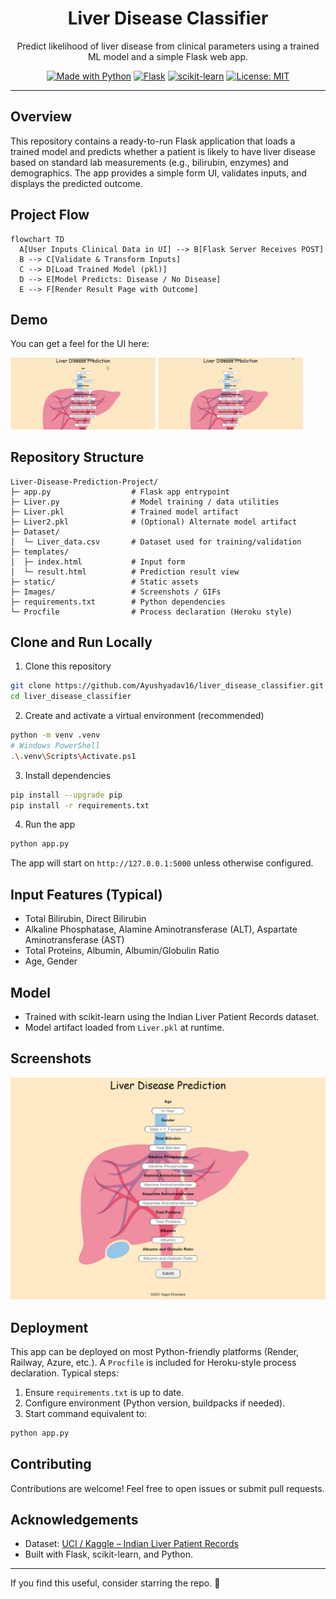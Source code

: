 <div align="center">

# Liver Disease Classifier

Predict likelihood of liver disease from clinical parameters using a trained ML model and a simple Flask web app.

[![Made with Python](https://img.shields.io/badge/Made%20with-Python-3776AB?logo=python&logoColor=white)](https://www.python.org/)
[![Flask](https://img.shields.io/badge/Framework-Flask-000?logo=flask)](https://flask.palletsprojects.com/)
[![scikit-learn](https://img.shields.io/badge/Model-sklearn-F7931E?logo=scikitlearn&logoColor=white)](https://scikit-learn.org/)
[![License: MIT](https://img.shields.io/badge/License-MIT-yellow.svg)](LICENSE)

</div>

---

## Overview
This repository contains a ready-to-run Flask application that loads a trained model and predicts whether a patient is likely to have liver disease based on standard lab measurements (e.g., bilirubin, enzymes) and demographics. The app provides a simple form UI, validates inputs, and displays the predicted outcome.

## Project Flow

```mermaid
flowchart TD
  A[User Inputs Clinical Data in UI] --> B[Flask Server Receives POST]
  B --> C[Validate & Transform Inputs]
  C --> D[Load Trained Model (pkl)]
  D --> E[Model Predicts: Disease / No Disease]
  E --> F[Render Result Page with Outcome]
```

## Demo
You can get a feel for the UI here:

<img src="Images/gif.gif" width="46%" /> <img src="Images/gif1.gif" width="46%" />

## Repository Structure

```text
Liver-Disease-Prediction-Project/
├─ app.py                  # Flask app entrypoint
├─ Liver.py                # Model training / data utilities
├─ Liver.pkl               # Trained model artifact
├─ Liver2.pkl              # (Optional) Alternate model artifact
├─ Dataset/
│  └─ Liver_data.csv       # Dataset used for training/validation
├─ templates/
│  ├─ index.html           # Input form
│  └─ result.html          # Prediction result view
├─ static/                 # Static assets
├─ Images/                 # Screenshots / GIFs
├─ requirements.txt        # Python dependencies
└─ Procfile                # Process declaration (Heroku style)
```

## Clone and Run Locally

1) Clone this repository

```bash
git clone https://github.com/Ayushyadav16/liver_disease_classifier.git
cd liver_disease_classifier
```

2) Create and activate a virtual environment (recommended)

```bash
python -m venv .venv
# Windows PowerShell
.\.venv\Scripts\Activate.ps1
```

3) Install dependencies

```bash
pip install --upgrade pip
pip install -r requirements.txt
```

4) Run the app

```bash
python app.py
```

The app will start on `http://127.0.0.1:5000` unless otherwise configured.

## Input Features (Typical)
- Total Bilirubin, Direct Bilirubin
- Alkaline Phosphatase, Alamine Aminotransferase (ALT), Aspartate Aminotransferase (AST)
- Total Proteins, Albumin, Albumin/Globulin Ratio
- Age, Gender

## Model
- Trained with scikit-learn using the Indian Liver Patient Records dataset.
- Model artifact loaded from `Liver.pkl` at runtime.

## Screenshots

![App Screenshot](Images/screenshot.png)

## Deployment

This app can be deployed on most Python-friendly platforms (Render, Railway, Azure, etc.). A `Procfile` is included for Heroku-style process declaration. Typical steps:

1) Ensure `requirements.txt` is up to date.
2) Configure environment (Python version, buildpacks if needed).
3) Start command equivalent to:

```bash
python app.py
```

## Contributing
Contributions are welcome! Feel free to open issues or submit pull requests.

## Acknowledgements
- Dataset: [UCI / Kaggle – Indian Liver Patient Records](https://www.kaggle.com/uciml/indian-liver-patient-records)
- Built with Flask, scikit-learn, and Python.

---

If you find this useful, consider starring the repo. 💙
